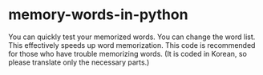 # memory-words-in-python
You can quickly test your memorized words. You can change the word list. This effectively speeds up word memorization. This code is recommended for those who have trouble memorizing words. (It is coded in Korean, so please translate only the necessary parts.)

